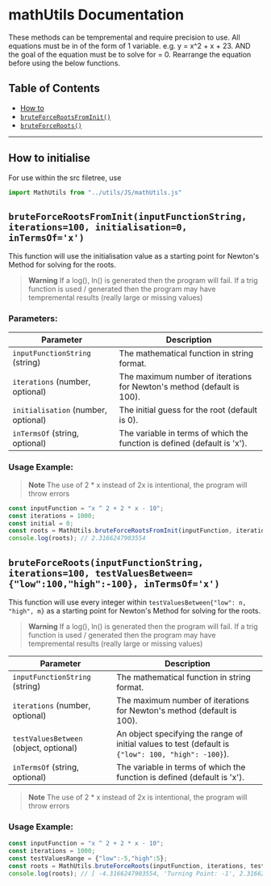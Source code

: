 # mathUtils Documentation
These methods can be tempremental and require precision to use. All equations must be in of the form of 1 variable. e.g. y = x^2 + x + 23. AND the goal of the equation must be to solve for = 0. Rearrange the equation before using the below functions.

## Table of Contents
- [How to](#how-to-initialise)
- [`bruteForceRootsFromInit()`](#bruteforcerootsfrominitinputfunctionstring-iterations100-initialisation0-intermsofx)
- [`bruteForceRoots()`](#bruteforcerootsinputfunctionstring-iterations100-testvaluesbetweenlow100high-100-intermsofx)

---

## How to initialise
For use within the src filetree, use

```Javascript
import MathUtils from "../utils/JS/mathUtils.js"
```

## `bruteForceRootsFromInit(inputFunctionString, iterations=100, initialisation=0, inTermsOf='x')`

This function will use the initialisation value as a starting point for Newton's Method for solving for the roots.

> **Warning**
> If a log(), ln() is generated then the program will fail.
> If a trig function is used / generated then the program may have tempremental results (really large or missing values)

### Parameters:

| Parameter | Description |
| --- | --- |
| `inputFunctionString` (string) | The mathematical function in string format. |
| `iterations` (number, optional) | The maximum number of iterations for Newton's method (default is 100). |
| `initialisation` (number, optional) | The initial guess for the root (default is 0). |
| `inTermsOf` (string, optional) | The variable in terms of which the function is defined (default is 'x'). |

### Usage Example:

> **Note**
> The use of 2 * x instead of 2x is intentional, the program will throw errors

```Javascript
const inputFunction = "x ^ 2 + 2 * x - 10";
const iterations = 1000;
const initial = 0;
const roots = MathUtils.bruteForceRootsFromInit(inputFunction, iterations, initial);
console.log(roots); // 2.3166247903554
```

## `bruteForceRoots(inputFunctionString, iterations=100, testValuesBetween={"low":100,"high":-100}, inTermsOf='x')`

This function will use every integer within `testValuesBetween{"low": n, "high", m}` as a starting point for Newton's Method for solving for the roots.

> **Warning**
> If a log(), ln() is generated then the program will fail.
> If a trig function is used / generated then the program may have tempremental results (really large or missing values)

| Parameter | Description |
| --- | --- |
| `inputFunctionString` (string) | The mathematical function in string format. |
| `iterations` (number, optional) | The maximum number of iterations for Newton's method (default is 100). |
| `testValuesBetween` (object, optional) | An object specifying the range of initial values to test (default is `{"low": 100, "high": -100}`). |
| `inTermsOf` (string, optional) | The variable in terms of which the function is defined (default is 'x'). |

> **Note**
> The use of 2 * x instead of 2x is intentional, the program will throw errors

### Usage Example:
```Javascript
const inputFunction = "x ^ 2 + 2 * x - 10";
const iterations = 1000;
const testValuesRange = {"low":-5,"high":5};
const roots = MathUtils.bruteForceRoots(inputFunction, iterations, testValuesRange);
console.log(roots); // [ -4.3166247903554, 'Turning Point: -1', 2.3166247903554 ]
```
